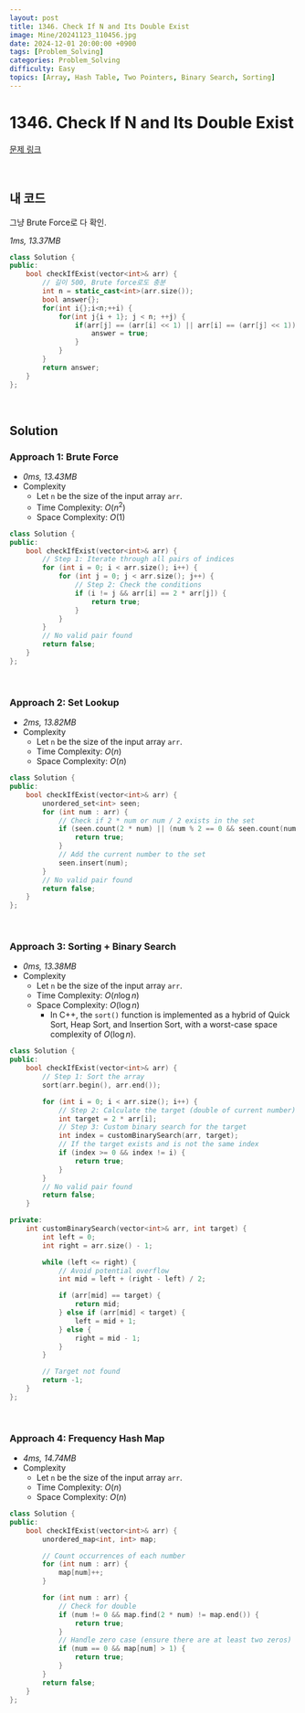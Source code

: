 ```yaml
---
layout: post
title: 1346. Check If N and Its Double Exist
image: Mine/20241123_110456.jpg
date: 2024-12-01 20:00:00 +0900
tags: [Problem_Solving]
categories: Problem_Solving
difficulty: Easy
topics: [Array, Hash Table, Two Pointers, Binary Search, Sorting]
---
```


# 1346. Check If N and Its Double Exist
[문제 링크](https://leetcode.com/problems/check-if-n-and-its-double-exist/description/)

<br/>

## 내 코드
그냥 Brute Force로 다 확인.

*1ms, 13.37MB*

```cpp
class Solution {
public:
    bool checkIfExist(vector<int>& arr) {
        // 길이 500, Brute force로도 충분
        int n = static_cast<int>(arr.size());
        bool answer{};
        for(int i{};i<n;++i) {
            for(int j{i + 1}; j < n; ++j) {
                if(arr[j] == (arr[i] << 1) || arr[i] == (arr[j] << 1)) {
                    answer = true;
                }
            }
        }
        return answer;
    }
};
```

<br/>

## Solution

### Approach 1: Brute Force
- *0ms, 13.43MB*
- Complexity
  - Let `n` be the size of the input array `arr`.
  - Time Complexity: $O(n^2)$
  - Space Complexity: $O(1)$

```cpp
class Solution {
public:
    bool checkIfExist(vector<int>& arr) {
        // Step 1: Iterate through all pairs of indices
        for (int i = 0; i < arr.size(); i++) {
            for (int j = 0; j < arr.size(); j++) {
                // Step 2: Check the conditions
                if (i != j && arr[i] == 2 * arr[j]) {
                    return true;
                }
            }
        }
        // No valid pair found
        return false;
    }
};
```

<br/>

### Approach 2: Set Lookup
- *2ms, 13.82MB*
- Complexity
  - Let `n` be the size of the input array `arr`.
  - Time Complexity: $O(n)$
  - Space Complexity: $O(n)$

```cpp
class Solution {
public:
    bool checkIfExist(vector<int>& arr) {
        unordered_set<int> seen;
        for (int num : arr) {
            // Check if 2 * num or num / 2 exists in the set
            if (seen.count(2 * num) || (num % 2 == 0 && seen.count(num / 2))) {
                return true;
            }
            // Add the current number to the set
            seen.insert(num);
        }
        // No valid pair found
        return false;
    }
};
```

<br/>

### Approach 3: Sorting + Binary Search
- *0ms, 13.38MB*
- Complexity
  - Let `n` be the size of the input array `arr`.
  - Time Complexity: $O(n \log n)$
  - Space Complexity: $O(\log n)$
    - In C++, the `sort()` function is implemented as a hybrid of Quick Sort, Heap Sort, and Insertion Sort, with a worst-case space complexity of $O(\log n)$.

```cpp
class Solution {
public:
    bool checkIfExist(vector<int>& arr) {
        // Step 1: Sort the array
        sort(arr.begin(), arr.end());

        for (int i = 0; i < arr.size(); i++) {
            // Step 2: Calculate the target (double of current number)
            int target = 2 * arr[i];
            // Step 3: Custom binary search for the target
            int index = customBinarySearch(arr, target);
            // If the target exists and is not the same index
            if (index >= 0 && index != i) {
                return true;
            }
        }
        // No valid pair found
        return false;
    }

private:
    int customBinarySearch(vector<int>& arr, int target) {
        int left = 0;
        int right = arr.size() - 1;

        while (left <= right) {
            // Avoid potential overflow
            int mid = left + (right - left) / 2;

            if (arr[mid] == target) {
                return mid;
            } else if (arr[mid] < target) {
                left = mid + 1;
            } else {
                right = mid - 1;
            }
        }

        // Target not found
        return -1;
    }
};
```

<br/>

### Approach 4: Frequency Hash Map
- *4ms, 14.74MB*
- Complexity
  - Let `n` be the size of the input array `arr`.
  - Time Complexity: $O(n)$
  - Space Complexity: $O(n)$

```cpp
class Solution {
public:
    bool checkIfExist(vector<int>& arr) {
        unordered_map<int, int> map;

        // Count occurrences of each number
        for (int num : arr) {
            map[num]++;
        }

        for (int num : arr) {
            // Check for double
            if (num != 0 && map.find(2 * num) != map.end()) {
                return true;
            }
            // Handle zero case (ensure there are at least two zeros)
            if (num == 0 && map[num] > 1) {
                return true;
            }
        }
        return false;
    }
};
```

<br/>
